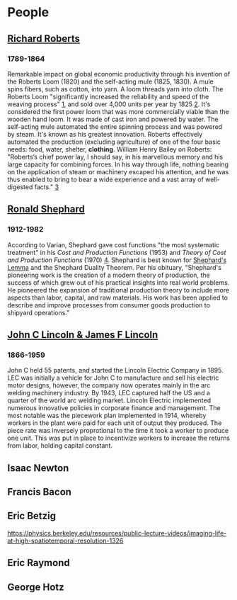 # People

## [Richard Roberts](https://todayinsci.com/R/Roberts_Richard/RobertsRichard-Bio.htm)
### 1789-1864

Remarkable impact on global economic productivity through his invention of the Roberts Loom (1820) and the self-acting mule (1825, 1830). A mule spins fibers, such as cotton, into yarn. A loom threads yarn into cloth. The Roberts Loom "significantly increased the reliability and speed of the weaving process" [1](https://historicengland.org.uk/images-books/publications/textile-mills-lancashire-legacy/textile-mills-lancashire-legacy/), and sold over 4,000 units per year by 1825 [2](https://www.historyofinformation.com/detail.php?id=4682). It's considered the first power loom that was more commercially viable than the wooden hand loom. It was made of cast iron and powered by water. The self-acting mule automated the entire spinning process and was powered by steam. It's known as his greatest innovation. Roberts effectively automated the production (excluding agriculture) of one of the four basic needs: food, water, shelter, **clothing**. William Henry Bailey on Roberts: "Roberts’s chief power lay, I should say, in his marvellous memory and his large capacity for combining forces. In his way through life, nothing bearing on the application of steam or machinery escaped his attention, and he was thus enabled to bring to bear a wide experience and a vast array of well-digested facts." [3](https://todayinsci.com/R/Roberts_Richard/RobertsRichard-Bio.htm)

## [Ronald Shephard](http://texts.cdlib.org/view?docId=hb967nb5k3;NAAN=13030&doc.view=frames&chunk.id=div00051&toc.depth=1&toc.id=&brand=oac4)
### 1912-1982

According to Varian, Shephard gave cost functions "the most systematic treatment" in his *Cost and Production Functions* (1953) and *Theory of Cost and Production Functions* (1970) [4](https://www.amazon.com/Microeconomic-Analysis-Third-Hal-Varian/dp/0393957357). Shephard is best known for [Shephard's Lemma](https://en.wikipedia.org/wiki/Shephard%27s_lemma) and the Shephard Duality Theorem. Per his obituary, "Shephard's pioneering work is the creation of a modern theory of production, the success of which grew out of his practical insights into real world problems. He pioneered the expansion of traditional production theory to include more aspects than labor, capital, and raw materials. His work has been applied to describe and improve processes from consumer goods production to shipyard operations."

## [John C Lincoln & James F Lincoln](https://www.amazon.com/American-Century-John-C-Lincoln/dp/B003DRPCJ6)
### 1866-1959

John C held 55 patents, and started the Lincoln Electric Company in 1895. LEC was initially a vehicle for John C to manufacture and sell his electric motor designs, however, the company now operates mainly in the arc welding machinery industry. By 1943, LEC captured half the US and a quarter of the world arc welding market. Lincoln Electric implemented numerous innovative policies in corporate finance and management. The most notable was the piecework plan implemented in 1914, whereby workers in the plant were paid for each unit of output they produced. The piece rate was inversely proprotional to the time it took a worker to produce one unit. This was put in place to incentivize workers to increase the returns from labor, holding capital constant. 

## Isaac Newton

## Francis Bacon

## Eric Betzig

https://physics.berkeley.edu/resources/public-lecture-videos/imaging-life-at-high-spatiotemporal-resolution-1326

## Eric Raymond

## George Hotz





